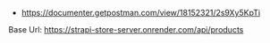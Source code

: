 - https://documenter.getpostman.com/view/18152321/2s9Xy5KpTi

Base Url: https://strapi-store-server.onrender.com/api/products